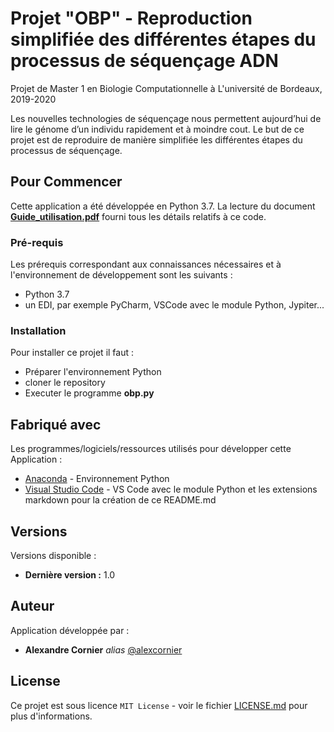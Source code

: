 # Projet "OBP" - Reproduction simplifiée des différentes étapes du processus de séquençage ADN

Projet de Master 1 en Biologie Computationnelle à L'université de Bordeaux, 2019-2020

Les nouvelles technologies de séquençage nous permettent aujourd’hui de lire le génome d’un individu rapidement et à moindre cout. Le but de ce projet est de reproduire de manière simplifiée les différentes étapes du processus de séquençage.

## Pour Commencer

Cette application a été développée en Python 3.7.
La lecture du document **[Guide_utilisation.pdf](Guide_utilisation.pdf)** fourni tous les détails relatifs à ce code.

### Pré-requis

Les prérequis correspondant aux connaissances nécessaires et à l'environnement de développement sont les suivants :

* Python 3.7
* un EDI, par exemple PyCharm, VSCode avec le module Python, Jypiter...

### Installation

Pour installer ce projet il faut :

* Préparer l'environnement Python
* cloner le repository
* Executer le programme **obp.py**

## Fabriqué avec

Les programmes/logiciels/ressources utilisés pour développer cette Application :

* [Anaconda](https://www.anaconda.com/products/individual) - Environnement Python
* [Visual Studio Code](https://code.visualstudio.com/docs/languages/markdown) - VS Code avec le module Python et les extensions markdown pour la création de ce README.md

## Versions

Versions disponible :

* **Dernière version :** 1.0

## Auteur

Application développée par :

* **Alexandre Cornier** _alias_ [@alexcornier](https://github.com/alexcornier/)

## License

Ce projet est sous licence ``MIT License`` - voir le fichier [LICENSE.md](LICENSE.md) pour plus d'informations.
